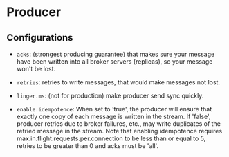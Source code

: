 # Producer

## Configurations
- ```acks```: (strongest producing guarantee) that makes sure your message have been written into all broker servers (replicas),
so your message won't be lost.

- ```retries```: retries to write messages, that would make messages not lost.
  
- ```linger.ms```: (not for production) make producer send sync quickly.

- ```enable.idempotence```: When set to 'true', the producer will ensure that exactly one copy of each message is written in the stream.
If 'false', producer retries due to broker failures, etc., may write duplicates of the retried message in the stream. 
Note that enabling idempotence requires max.in.flight.requests.per.connection to be less than or equal to 5, retries to be greater than 0 and acks must be 'all'.
